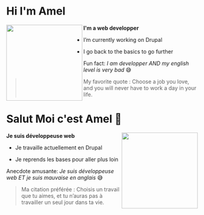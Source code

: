 # Hi I'm Amel 
[<img align="left" width="200" height="200" src="https://octodex.github.com/images/femalecodertocat.png"/>](https://octodex.github.com/images/femalecodertocat.png)

**I'm a web developper**

* I’m currently working on Drupal 

* I go back to the basics to go further

Fun fact: *I am developper AND my english level is very bad* 😅

>My favorite quote :
 >Choose a job you love, and you will never have to work a day in your life.
 

# Salut Moi c'est Amel 👋
[<img align="right" width="200" height="200" src="https://octodex.github.com/images/femalecodertocat.png"/>](https://octodex.github.com/images/femalecodertocat.png)

**Je suis développeuse web**

* Je travaille actuellement en Drupal

* Je reprends les bases pour aller plus loin

Anecdote amusante: *Je suis développeuse web ET je suis mauvaise en anglais* 😅

>Ma citation préférée :
>Choisis un travail que tu aimes, et tu n’auras pas à travailler un seul jour dans ta vie.

<!--
**amelmennad/amelmennad** is a ✨ _special_ ✨ repository because its `README.md` (this file) appears on your GitHub profile.

Here are some ideas to get you started:

- 🔭 I’m currently working on ...
- 🌱 I’m currently learning ...
- 👯 I’m looking to collaborate on ...
- 🤔 I’m looking for help with ...
- 💬 Ask me about ...
- 📫 How to reach me: ...
- 😄 Pronouns: ...
- ⚡ Fun fact: ...
-->
